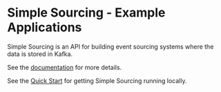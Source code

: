 # Simple Sourcing - Example Applications

Simple Sourcing is an API for building event sourcing systems where the data is stored in Kafka.

See the [documentation](https://simplesource.io/simple_sourcing_docs_home.html)
for more details.

See the [Quick Start](https://simplesource.io/simple_sourcing_quickstart.html) for
getting Simple Sourcing running locally.
